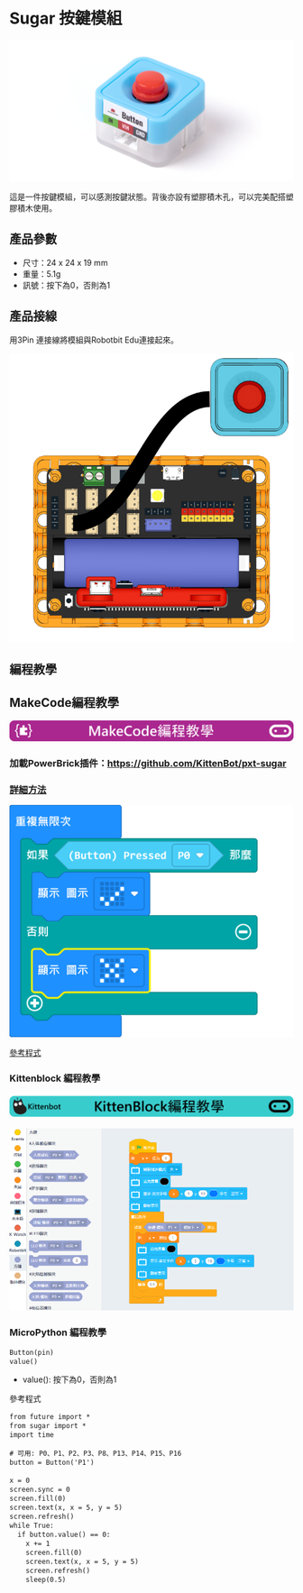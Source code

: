 # Sugar 按鍵模組

![](./images/button1.png)

這是一件按鍵模組，可以感測按鍵狀態。背後亦設有塑膠積木孔，可以完美配搭塑膠積木使用。

## 產品參數

- 尺寸：24 x 24 x 19 mm
- 重量：5.1g
- 訊號：按下為0，否則為1

## 產品接線

用3Pin 連接線將模組與Robotbit Edu連接起來。

![](./images/button_wire.png)

## 編程教學

## MakeCode編程教學

![](../PWmodules/images/mcbanner.png)

### 加載PowerBrick插件：https://github.com/KittenBot/pxt-sugar

### [詳細方法](../../Makecode/powerBrickMC)

![](./images/button_mc_code.png)

[參考程式](https://makecode.microbit.org/_EUeXbC8c5195)

### Kittenblock 編程教學

![](../PWmodules/images/kbbanner.png)

![](./images/button3.png)

### MicroPython 編程教學

    Button(pin)
    value()

- value(): 按下為0，否則為1

參考程式

    from future import *
    from sugar import *
    import time
    
    # 可用: P0、P1、P2、P3、P8、P13、P14、P15、P16
    button = Button('P1')
    
    x = 0
    screen.sync = 0
    screen.fill(0)
    screen.text(x, x = 5, y = 5)
    screen.refresh()
    while True:
      if button.value() == 0:
        x += 1
        screen.fill(0)
        screen.text(x, x = 5, y = 5)
        screen.refresh()
        sleep(0.5)